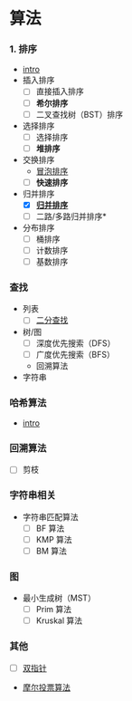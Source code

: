 # 算法

### 1. 排序

- [intro](./sort/README.md)
- 插入排序
    - [ ] 直接插入排序
    - [ ] **希尔排序**
    - [ ] 二叉查找树（BST）排序
- 选择排序
    - [ ] 选择排序
    - [ ] **堆排序**
- 交换排序
    - [冒泡排序](./sort/swap/冒泡排序.md)
    - [ ] **快速排序**
- 归并排序
    - [x] [**归并排序**](./sort/merge/归并排序.md)
    - [ ] 二路/多路归并排序*
- 分布排序
    - [ ] 桶排序
    - [ ] 计数排序
    - [ ] 基数排序

### 查找

- 列表
    - [ ] [二分查找](./search/二分查找.md)
- 树/图
    - [ ] 深度优先搜索（DFS）
    - [ ] 广度优先搜索（BFS）
    - 回溯算法
- 字符串

### 哈希算法

- [intro](/docs/algorithm/哈希算法.md)

### 回溯算法

- [ ] 剪枝

### 字符串相关

- 字符串匹配算法
    - [ ] BF 算法
    - [ ] KMP 算法
    - [ ] BM 算法

### 图

- 最小生成树（MST）
    - [ ] Prim 算法
    - [ ] Kruskal 算法

### 其他

- [ ] [双指针](./other/双指针.md)
- [摩尔投票算法](./other/摩尔投票算法.md)